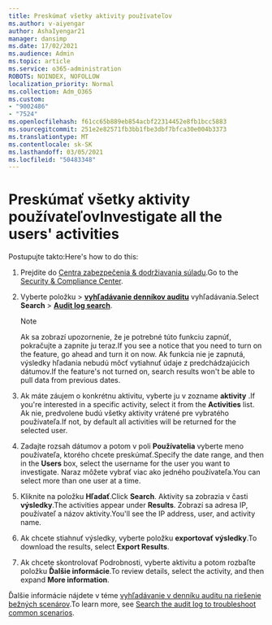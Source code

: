 ```yaml
---
title: Preskúmať všetky aktivity používateľov
ms.author: v-aiyengar
author: AshaIyengar21
manager: dansimp
ms.date: 17/02/2021
ms.audience: Admin
ms.topic: article
ms.service: o365-administration
ROBOTS: NOINDEX, NOFOLLOW
localization_priority: Normal
ms.collection: Adm_O365
ms.custom:
- "9002486"
- "7524"
ms.openlocfilehash: f61cc65b889eb854acbf22314452e8fb1bcc5883
ms.sourcegitcommit: 251e2e82571fb3bb1fbe3dbf7bfca30e004b3373
ms.translationtype: MT
ms.contentlocale: sk-SK
ms.lasthandoff: 03/05/2021
ms.locfileid: "50483348"
---
```

# <a name="investigate-all-the-users-activities"></a><span data-ttu-id="d3a16-102">Preskúmať všetky aktivity používateľov</span><span class="sxs-lookup"><span data-stu-id="d3a16-102">Investigate all the users' activities</span></span>

<span data-ttu-id="d3a16-103">Postupujte takto:</span><span class="sxs-lookup"><span data-stu-id="d3a16-103">Here's how to do this:</span></span>

1. <span data-ttu-id="d3a16-104">Prejdite do [Centra zabezpečenia & dodržiavania súladu](https://go.microsoft.com/fwlink/p/?linkid=2077143).</span><span class="sxs-lookup"><span data-stu-id="d3a16-104">Go to the [Security & Compliance Center](https://go.microsoft.com/fwlink/p/?linkid=2077143).</span></span>
1. <span data-ttu-id="d3a16-105">Vyberte položku  >  **[vyhľadávanie denníkov auditu](https://go.microsoft.com/fwlink/?linkid=2103759)** vyhľadávania.</span><span class="sxs-lookup"><span data-stu-id="d3a16-105">Select **Search** > **[Audit log search](https://go.microsoft.com/fwlink/?linkid=2103759)**.</span></span>
    > [!NOTE]
    > <span data-ttu-id="d3a16-106">Ak sa zobrazí upozornenie, že je potrebné túto funkciu zapnúť, pokračujte a zapnite ju teraz.</span><span class="sxs-lookup"><span data-stu-id="d3a16-106">If you see a notice that you need to turn on the feature, go ahead and turn it on now.</span></span> <span data-ttu-id="d3a16-107">Ak funkcia nie je zapnutá, výsledky hľadania nebudú môcť vytiahnuť údaje z predchádzajúcich dátumov.</span><span class="sxs-lookup"><span data-stu-id="d3a16-107">If the feature's not turned on, search results won't be able to pull data from previous dates.</span></span>

1. <span data-ttu-id="d3a16-108">Ak máte záujem o konkrétnu aktivitu, vyberte ju v zozname **aktivity** .</span><span class="sxs-lookup"><span data-stu-id="d3a16-108">If you're interested in a specific activity, select it from the **Activities** list.</span></span> <span data-ttu-id="d3a16-109">Ak nie, predvolene budú všetky aktivity vrátené pre vybratého používateľa.</span><span class="sxs-lookup"><span data-stu-id="d3a16-109">If not, by default all activities will be returned for the selected user.</span></span>
1. <span data-ttu-id="d3a16-110">Zadajte rozsah dátumov a potom v poli **Používatelia** vyberte meno používateľa, ktorého chcete preskúmať.</span><span class="sxs-lookup"><span data-stu-id="d3a16-110">Specify the date range, and then in the **Users** box, select the username for the user you want to investigate.</span></span> <span data-ttu-id="d3a16-111">Naraz môžete vybrať viac ako jedného používateľa.</span><span class="sxs-lookup"><span data-stu-id="d3a16-111">You can select more than one user at a time.</span></span>
1. <span data-ttu-id="d3a16-112">Kliknite na položku **Hľadať**.</span><span class="sxs-lookup"><span data-stu-id="d3a16-112">Click **Search**.</span></span> <span data-ttu-id="d3a16-113">Aktivity sa zobrazia v časti **výsledky**.</span><span class="sxs-lookup"><span data-stu-id="d3a16-113">The activities appear under **Results**.</span></span> <span data-ttu-id="d3a16-114">Zobrazí sa adresa IP, používateľ a názov aktivity.</span><span class="sxs-lookup"><span data-stu-id="d3a16-114">You'll see the IP address, user, and activity name.</span></span>
1. <span data-ttu-id="d3a16-115">Ak chcete stiahnuť výsledky, vyberte položku **exportovať výsledky**.</span><span class="sxs-lookup"><span data-stu-id="d3a16-115">To download the results, select **Export Results**.</span></span>
1. <span data-ttu-id="d3a16-116">Ak chcete skontrolovať Podrobnosti, vyberte aktivitu a potom rozbaľte položku **Ďalšie informácie**.</span><span class="sxs-lookup"><span data-stu-id="d3a16-116">To review details, select the activity, and then expand **More information**.</span></span>

<span data-ttu-id="d3a16-117">Ďalšie informácie nájdete v téme [vyhľadávanie v denníku auditu na riešenie bežných scenárov](https://go.microsoft.com/fwlink/?linkid=2103944).</span><span class="sxs-lookup"><span data-stu-id="d3a16-117">To learn more, see [Search the audit log to troubleshoot common scenarios](https://go.microsoft.com/fwlink/?linkid=2103944).</span></span>